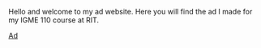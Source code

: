 <title>Aidan McMurray's IGME 110 Video</title>
    <body>
        <text>
            <p>Hello and welcome to my ad website. Here you will find the ad I made for my IGME 110 course at RIT.</p>
        </text>
    <footer>
        <p><a href="FireAd.html">Ad</a></p>
    </footer>